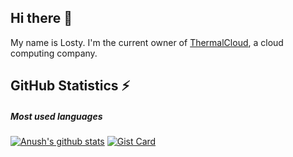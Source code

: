 ## Hi there 👋

My name is Losty. I'm the current owner of [ThermalCloud](https://thermalcloud.site), a cloud computing company.

## GitHub Statistics ⚡

##### Most used languages
[![Anush's github stats](https://github-readme-stats.vercel.app/api/top-langs/?username=lostdude01&layout=compact&hide_border=true&theme=dark)](https://github.com/lostdude01/github-readme-stats) [![Gist Card](https://github-readme-stats.vercel.app/api/gist?id=bbfce31e0217a3689c8d961a356cb10d)](https://gist.github.com/lostdude01/bbfce31e0217a3689c8d961a356cb10d/)
